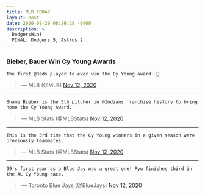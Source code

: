 ```yaml
---
title: MLB TODAY
layout: post
date: 2020-08-29 08:26:28 -0400
description: >
  DodgersWin!
  FINAL: Dodgers 5, Astros 2
---
```


### Bieber, Bauer Win Cy Young Awards
`The first @Reds player to ever win the Cy Young award. 👀`

<script async src="//platform.twitter.com/widgets.js" charset="utf-8"></script>
<blockquote class="twitter-tweet" data-lang="en">
  &mdash; MLB (@MLB)
  <a href="https://twitter.com/MLB/status/1326674343804473346">Nov 12, 2020</a>
</blockquote>

---

`Shane Bieber is the 5th pitcher in @Indians franchise history to bring home the Cy Young Award.`

<script async src="//platform.twitter.com/widgets.js" charset="utf-8"></script>
<blockquote class="twitter-tweet" data-lang="en">
  &mdash; MLB Stats (@MLBStats)
  <a href="https://twitter.com/MLBStats/status/1326666455887147008">Nov 12, 2020</a>
</blockquote>

---

`This is the 3rd time that the Cy Young winners in a given season were previously teammates.`

<script async src="//platform.twitter.com/widgets.js" charset="utf-8"></script>
<blockquote class="twitter-tweet" data-lang="en">
  &mdash; MLB Stats (@MLBStats)
  <a href="https://twitter.com/MLBStats/status/1326675732408406016">Nov 12, 2020</a>
</blockquote>

---

`99's first year as a Blue Jay was a great one!
Ryu finishes third in the AL Cy Young race.`

<script async src="//platform.twitter.com/widgets.js" charset="utf-8"></script>
<blockquote class="twitter-tweet" data-lang="en">
  &mdash; Toronto Blue Jays (@BlueJays)
  <a href="https://twitter.com/BlueJays/status/1326665638996226048">Nov 12, 2020</a>
</blockquote>
